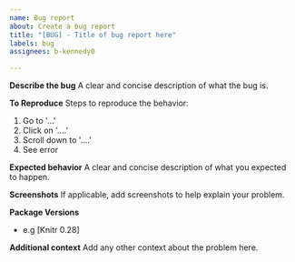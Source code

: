 ```yaml
---
name: Bug report
about: Create a bug report
title: "[BUG] - Title of bug report here"
labels: bug
assignees: b-kennedy0

---
```


**Describe the bug**
A clear and concise description of what the bug is.

**To Reproduce**
Steps to reproduce the behavior:
1. Go to '...'
2. Click on '....'
3. Scroll down to '....'
4. See error

**Expected behavior**
A clear and concise description of what you expected to happen.

**Screenshots**
If applicable, add screenshots to help explain your problem.

**Package Versions**
 - e.g [Knitr 0.28]

**Additional context**
Add any other context about the problem here.
